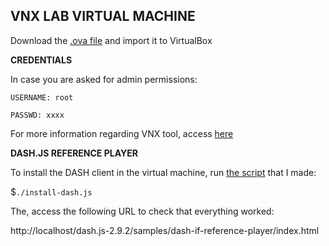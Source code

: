 VNX LAB VIRTUAL MACHINE
-----------------------

Download the [.ova file](https://idefix.dit.upm.es/download/vnx/vnx-vm/VNXLAB2021-v2.ova) and import it to VirtualBox 

**CREDENTIALS**

In case you are asked for admin permissions:

`USERNAME: root`

`PASSWD: xxxx`

For more information regarding VNX tool, access [here](http://web.dit.upm.es/vnxwiki/index.php/Main_Page)

**DASH.JS REFERENCE PLAYER**

To install the DASH client in the virtual machine, run [the script](http://web.dit.upm.es/vnxwiki/index.php/Main_Page) that I made:

$`./install-dash.js`

The, access the following URL to check that everything worked:

http://localhost/dash.js-2.9.2/samples/dash-if-reference-player/index.html